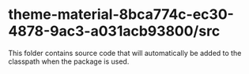 # theme-material-8bca774c-ec30-4878-9ac3-a031acb93800/src

This folder contains source code that will automatically be added to the classpath when
the package is used.
